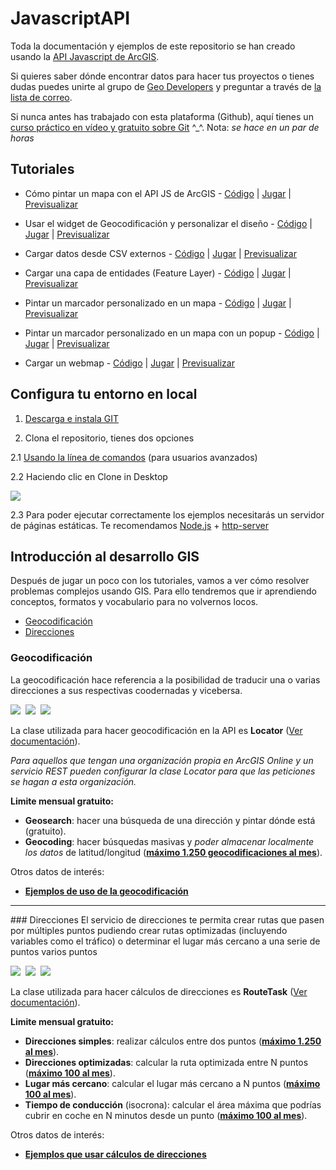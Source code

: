 JavascriptAPI
=============

Toda la documentación y ejemplos de este repositorio se han creado usando la [API Javascript de ArcGIS](https://developers.arcgis.com/javascript/).

Si quieres saber dónde encontrar datos para hacer tus proyectos o tienes dudas puedes unirte al grupo de [Geo Developers](http://meetup.com/Geo-Developers/) y preguntar a través de [la lista de correo](http://www.meetup.com/Geo-Developers/messages/archive/).

Si nunca antes has trabajado con esta plataforma (Github), aquí tienes un [curso práctico en vídeo y gratuito sobre Git](https://www.codeschool.com/courses/try-git) ^_^. Nota: *se hace en un par de horas*

Tutoriales
---------------

* Cómo pintar un mapa con el API JS de ArcGIS -
[Código](http://bit.ly/Qn55l8) |
[Jugar](http://jsbin.com/rudeq/1/edit) |
[Previsualizar](http://esri-es.github.io/JavascriptAPI/src/tutoriales/tutorial_1.html)

* Usar el widget de Geocodificación y personalizar el diseño -
[Código](http://bit.ly/1hHmyk6) |
[Jugar](http://jsbin.com/saxino/2/edit) |
[Previsualizar](http://esri-es.github.io/JavascriptAPI/src/tutoriales/tutorial_2.html)

* Cargar datos desde CSV externos - 
[Código](http://bit.ly/1eu045l) |
[Jugar](http://jsbin.com/panura/1/edit?html,output) |
[Previsualizar](http://esri-es.github.io/JavascriptAPI/src/tutoriales/tutorial_3.html)


* Cargar una capa de entidades (Feature Layer) - 
[Código](http://bit.ly/1hsSHHd) |
[Jugar](http://jsbin.com/hasota/1/edit) |
[Previsualizar](http://esri-es.github.io/JavascriptAPI/src/tutoriales/tutorial_4.html)

* Pintar un marcador personalizado en un mapa - 
[Código](https://github.com/esri-es/JavascriptAPI/blob/master/src/tutoriales/tutorial_5.html) |
[Jugar](http://jsbin.com/havuco/2/edit) |
[Previsualizar](http://esri-es.github.io/JavascriptAPI/src/tutoriales/tutorial_5.html)

* Pintar un marcador personalizado en un mapa con un popup - 
[Código](https://github.com/esri-es/JavascriptAPI/blob/master/src/tutoriales/tutorial_6.html) |
[Jugar](http://jsbin.com/habiha/3/edit) |
[Previsualizar](http://esri-es.github.io/JavascriptAPI/src/tutoriales/tutorial_6.html)

* Cargar un webmap - 
[Código](https://github.com/esri-es/JavascriptAPI/blob/master/src/tutoriales/tutorial_7.html) |
[Jugar](http://jsbin.com/huqake/edit?html,output) |
[Previsualizar](http://esri-es.github.io/JavascriptAPI/src/tutoriales/tutorial_7.html)

Configura tu entorno en local
---------------

1. [Descarga e instala GIT](http://git-scm.com/downloads)

2. Clona el repositorio, tienes dos opciones

  2.1 [Usando la línea de comandos](http://git-scm.com/book/en/Git-Basics-Getting-a-Git-Repository) (para usuarios avanzados)

  2.2 Haciendo clic en Clone in Desktop

  <img src="https://github-images.s3.amazonaws.com/help/repository/remotes-url.png">

  2.3 Para poder ejecutar correctamente los ejemplos necesitarás un servidor de páginas estáticas. Te recomendamos [Node.js](http://nodejs.org/) + [http-server](https://www.npmjs.org/package/http-server)

Introducción al desarrollo GIS
---------------
Después de jugar un poco con los tutoriales, vamos a ver cómo resolver problemas complejos usando GIS. Para ello tendremos que ir aprendiendo conceptos, formatos y vocabulario para no volvernos locos.

* [Geocodificación](#geocodificacin)
* [Direcciones](#direcciones)

### Geocodificación
La geocodificación hace referencia a la posibilidad de traducir una o varias direcciones a sus respectivas coodernadas y vicebersa.

<img src="https://raw.githubusercontent.com/esri-es/JavascriptAPI/master/img/geocodificacion.png" />&nbsp;
<img src="https://raw.githubusercontent.com/esri-es/JavascriptAPI/master/img/geocoding.png" />&nbsp;
<img src="https://raw.githubusercontent.com/esri-es/JavascriptAPI/master/img/locator_suffix.png" />

La clase utilizada para hacer geocodificación en la API es **Locator** ([Ver documentación](http://bit.ly/RlGn5I)).

*Para aquellos que tengan una organización propia en ArcGIS Online y un servicio REST pueden configurar la clase Locator para que las peticiones se hagan a esta organización.*

**Limite mensual gratuito:**

* **Geosearch**: hacer una búsqueda de una dirección y pintar dónde está (gratuito).
* **Geocoding**: hacer búsquedas masivas y *poder almacenar localmente los datos* de latitud/longitud ([**máximo 1.250 geocodificaciones al mes**](http://bit.ly/1n8JESE)).

Otros datos de interés:

* [**Ejemplos de uso de la geocodificación**](http://bit.ly/1eqqbKs)

<hr class="clear:both">
### Direcciones
El servicio de direcciones te permita crear rutas que pasen por múltiples puntos pudiendo crear rutas optimizadas (incluyendo variables como el tráfico) o determinar el lugar más cercano a una serie de puntos varios puntos

<img src="https://raw.githubusercontent.com/esri-es/JavascriptAPI/master/img/mobile_findnearby.png" />&nbsp;
<img src="https://raw.githubusercontent.com/esri-es/JavascriptAPI/master/img/route_barriers.png" />&nbsp;
<img src="https://raw.githubusercontent.com/esri-es/JavascriptAPI/master/img/route_directions.png" />&nbsp;

La clase utilizada para hacer cálculos de direcciones es **RouteTask** ([Ver documentación](http://bit.ly/1kWUvzw)).

**Limite mensual gratuito:**

* **Direcciones simples**: realizar cálculos entre dos puntos ([**máximo 1.250 al mes**](http://bit.ly/1n8JESE)).
* **Direcciones optimizadas**: calcular la ruta optimizada entre N puntos ([**máximo 100 al mes**](http://bit.ly/1n8JESE)).
* **Lugar más cercano**: calcular el lugar más cercano a N puntos ([**máximo 100 al mes**](http://bit.ly/1n8JESE)).
* **Tiempo de conducción** (isocrona): calcular el área máxima que podrías cubrir en coche en N minutos desde un punto ([**máximo 100 al mes**](http://bit.ly/1n8JESE)).

Otros datos de interés:

* [**Ejemplos que usar cálculos de direcciones**](http://bit.ly/1m54Gl6)
